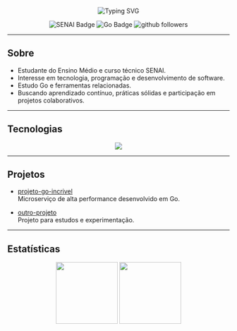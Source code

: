 <!-- Banner animado simples -->

<p align="center">
  <img src="https://readme-typing-svg.demolab.com?font=Fira+Code&size=35&duration=2500&pause=800&color=00ADD8&center=true&width=700&lines=Ola!+sou+KyriGo!;Estudante+SENAI+e+Ensino+Medio;Foco+em+tecnologia+e+Go;Bem-vindo+ao+meu+GitHub!" alt="Typing SVG" />
</p>

<p align="center">
  <img src="https://img.shields.io/badge/SENAI-ED1C24?style=flat&logo=senai&logoColor=white" alt="SENAI Badge"/>
  <img src="https://img.shields.io/badge/Go-00ADD8?logo=go&logoColor=white&style=flat" alt="Go Badge"/>
  <img src="https://img.shields.io/github/followers/KyriGo?label=seguidores&style=social" alt="github followers"/>
</p>

---

## Sobre

- Estudante do Ensino Médio e curso técnico SENAI.
- Interesse em tecnologia, programação e desenvolvimento de software.
- Estudo Go e ferramentas relacionadas.
- Buscando aprendizado contínuo, práticas sólidas e participação em projetos colaborativos.

---

## Tecnologias

<p align="center">
  <img src="https://skillicons.dev/icons?i=go,docker,git,linux,postgres,vscode" />
</p>

---

## Projetos

- [projeto-go-incrivel](https://github.com/KyriGo/projeto-go-incrivel)  
  Microserviço de alta performance desenvolvido em Go.

- [outro-projeto](https://github.com/KyriGo/outro-projeto)  
  Projeto para estudos e experimentação.

---

## Estatísticas

<p align="center">
  <img height="140em" src="https://github-readme-stats.vercel.app/api?username=Salada-De-Flutter&show_icons=true&theme=tokyonight&hide_title=true&hide_border=true"/>
  <img height="140em" src="https://github-readme-stats.vercel.app/api/top-langs/?username=Salada-De-Flutter&layout=compact&langs_count=6&theme=tokyonight&hide_border=true"/>
</p>
